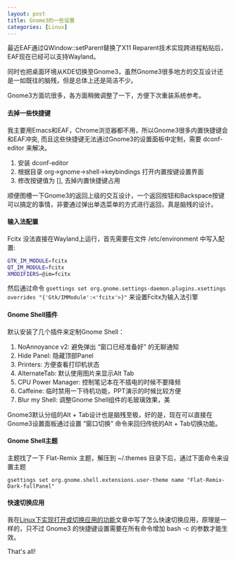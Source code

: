 ```yaml
---
layout: post
title: Gnome3的一些设置
categories: [Linux]
---
```


最近EAF通过QWindow::setParent替换了X11 Reparent技术实现跨进程粘贴后，EAF现在已经可以支持Wayland。

同时也把桌面环境从KDE切换至Gnome3，虽然Gnome3很多地方的交互设计还是一如既往的脑残，但是总体上还是简洁不少。

Gnome3方面坑很多，各方面稍微调整了一下，方便下次重装系统参考。

#### 去掉一些快捷键
我主要用Emacs和EAF，Chrome浏览器都不用，所以Gnome3很多内置快捷键会和EAF冲突, 而且这些快捷键无法通过Gnome3的设置面板中定制，需要 dconf-editor 来解决。

1. 安装 dconf-editor
2. 根据目录 org->gnome->shell->keybindings 打开内置按键设置界面
3. 修改按键值为 [], 去掉内置快捷键占用

顺便图槽一下Gnome3的返回上级的交互设计，一个返回按钮和Backspace按键可以搞定的事情，非要通过弹出单选菜单的方式进行返回，真是脑残的设计。

#### 输入法配置

Fcitx 没法直接在Wayland上运行，首先需要在文件 /etc/environment 中写入配置:

```bash
GTK_IM_MODULE=fcitx
QT_IM_MODULE=fcitx
XMODIFIERS=@im=fcitx
```

然后通过命令
```gsettings set org.gnome.settings-daemon.plugins.xsettings overrides "{'Gtk/IMModule':<'fcitx'>}"```
来设置Fcitx为输入法引擎

#### Gnome Shell插件

默认安装了几个插件来定制Gnome Shell：

1. NoAnnoyance v2: 避免弹出 “窗口已经准备好” 的无聊通知
2. Hide Panel: 隐藏顶部Panel
3. Printers: 方便查看打印机状态
4. AlternateTab: 默认使用图片来显示Alt Tab
5. CPU Power Manager: 控制笔记本在不插电的时候不要降频
6. Caffeine: 临时禁用一下待机功能，PPT演示的时候比较方便
7. Blur my Shell: 调整Gnome Shell组件的毛玻璃效果，美

Gnome3默认分组的Alt + Tab设计也是脑残至极，好的是，现在可以直接在Gnome3设置面板通过设置 “窗口切换” 命令来回归传统的Alt + Tab切换功能。

#### Gnome Shell主题

主题找了一下 Flat-Remix 主题，解压到 ~/.themes 目录下后，通过下面命令来设置主题

```gsettings set org.gnome.shell.extensions.user-theme name "Flat-Remix-Dark-fullPanel"```

#### 快速切换应用

我在[Linux下实现打开或切换应用的功能](https://manateelazycat.github.io/linux/2019/09/13/open-or-raise.html)文章中写了怎么快速切换应用，原理是一样的，只不过 Gnome3 的快捷键设置需要在所有命令增加 bash -c 的参数才能生效。

That's all!
